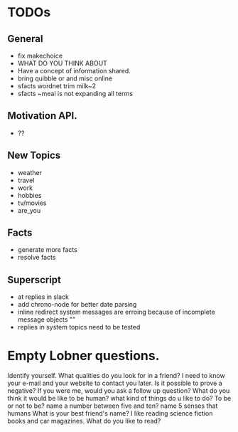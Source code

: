 # TODOs

## General
- fix makechoice
- WHAT DO YOU THINK ABOUT <GEORGE BUSH>
- Have a concept of information shared.
- bring quibble or and misc online
- sfacts wordnet trim milk~2
- sfacts ~meal is not expanding all terms

## Motivation API.
- ??

## New Topics
- weather
- travel
- work
- hobbies
- tv/movies
- are_you

## Facts
- generate more facts
- resolve facts

## Superscript
- at replies in slack
- add chrono-node for better date parsing
- inline redirect system messages are erroing because of incomplete message objects "<name>"
- replies in system topics need to be tested

# Empty Lobner questions.

Identify yourself.
What qualities do you look for in a friend?
I need to know your e-mail and your website to contact you later.
Is it possible to prove a negative?
If you were me, would you ask a follow up question?
What do you think it would be like to be human?
what kind of things do u like to do?
To be or not to be?
name a number between five and ten?
name 5 senses that humans
What is your best friend's name?
I like reading science fiction books and car magazines. What do you like to read?
